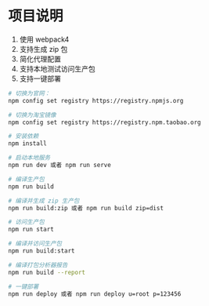 # 项目说明

 1. 使用 webpack4
 2. 支持生成 zip 包
 3. 简化代理配置
 4. 支持本地测试访问生产包
 5. 支持一键部署

``` bash
# 切换为官网：
npm config set registry https://registry.npmjs.org

# 切换为淘宝镜像
npm config set registry https://registry.npm.taobao.org

# 安装依赖
npm install

# 启动本地服务
npm run dev 或者 npm run serve

# 编译生产包
npm run build

# 编译并生成 zip 生产包
npm run build:zip 或者 npm run build zip=dist

# 访问生产包
npm run start

# 编译并访问生产包
npm run build:start

# 编译打包分析器报告
npm run build --report

# 一键部署
npm run deploy 或者 npm run deploy u=root p=123456
```
